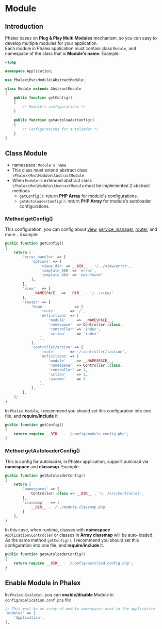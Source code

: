 # Module

## Introduction

Phalex bases on **Plug & Play Multi Modules** mechanism, so you can easy to develop multiple modules for your application.  
Each module in Phalex application must contain class `Module`, and namespace of the class that is **Module's name**. Example:

```php
<?php

namespace Application;

use Phalex\Mvc\Module\AbstractModule;

class Module extends AbstractModule
{
    public function getConfig()
    {
        /* Module's configurations */
    }

    public function getAutoloaderConfig()
    {
        /* Configurations for autoloader */
    }
}
```

## Class Module

- namespace: `Module's name`
- This class must extend abstract class `\Phalex\Mvc\Module\AbstractModule`
- When `Module` is extended abstract class `\Phalex\Mvc\Module\AbstractModule` must be implemented 2 abstract methods
    - `getConfig()`: return **PHP Array** for module's configurations.
    - `getAutoloaderConfig()`: return **PHP Array** for module's autoloader configurations.

### Method getConfig()

This configuration, you can config about [view](), [service_manager](), [router](), and more... Example:

```php
public function getConfig()
{
    return [
        'error_handler' => [
            'options' => [
                'views_dir' => __DIR__ . '/../view/error',
                'template_500' => 'error',
                'template_404' => 'not-found'
            ],
        ],
        'view'   => [
            __NAMESPACE__ => __DIR__ . '/../view/'
        ],
        'router' => [
            'home'              => [
                'route'       => '/',
                'definitions' => [
                    'module'     => __NAMESPACE__,
                    'namespace'  => Controller::class,
                    'controller' => 'index',
                    'action'     => 'index'
                ],
            ],
            'controller/action' => [
                'route'       => '/:controller/:action',
                'definitions' => [
                    'module'     => __NAMESPACE__,
                    'namespace'  => Controller::class,
                    'controller' => 1,
                    'action'     => 2,
                    'params'     => 3
                ],
            ],
        ],
    ];
}
```

In `Phalex Module`, I recommend you should set this configuration into one file, and **require/include** it

```php
public function getConfig()
{
    return require __DIR__ . '/config/module.config.php';
}
```

### Method getAutoloaderConfig()
This is config for autoloader, in Phalex application, support autoload via **namespace** and **classmap**. Example:

```php
public function getAutoloaderConfig()
{
    return [
        'namespaces' => [
            Controller::class => __DIR__ . '/../src/Controller',
        ],
        'classmap'   => [
            __DIR__ . '/../module.classmap.php'
        ]
    ];
}
```

In this case, when runtime, classes with **namespace** `Application\Controller` or classes in **Array classmap** will be auto-loaded. As the same method `getConfig()`, I recommend you should set this configuration into one file, and **require/include** it.

```php
public function getAutoloaderConfig()
{
    return require __DIR__ . '/config/autoload.config.php';
}
```

## Enable Module in Phalex

In `Phalex-Skeleton`, you can **enable/disable** Module in `config/application.conf.php` file

```php
// This must be an array of module namespaces used in the application
'modules' => [
    'Application',
],
```